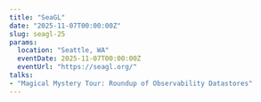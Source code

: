 ```yaml
---
title: "SeaGL"
date: "2025-11-07T00:00:00Z"
slug: seagl-25
params:
  location: "Seattle, WA"
  eventDate: 2025-11-07T00:00:00Z
  eventUrl: "https://seagl.org/"
talks:
- "Magical Mystery Tour: Roundup of Observability Datastores"
---
```

